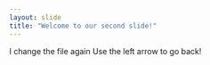 ```yaml
---
layout: slide
title: "Welcome to our second slide!"
---
```

I change the file again
Use the left arrow to go back!
